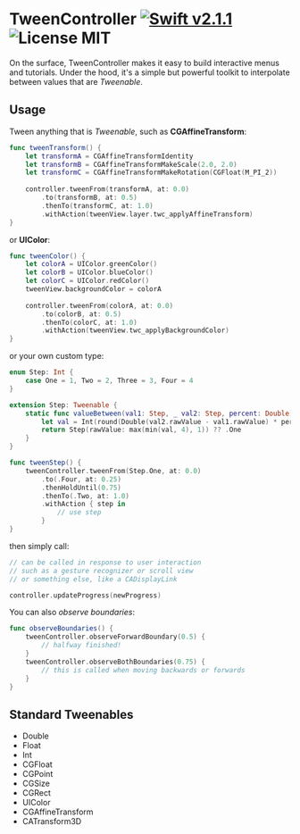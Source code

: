 # TweenController [![Swift v2.1.1](https://img.shields.io/badge/Swift-v2.2.1-orange.svg)](swift.org) ![License MIT](https://img.shields.io/badge/license-MIT-lightgrey.svg)

On the surface, TweenController makes it easy to build interactive menus and tutorials. Under the hood, it's a simple but powerful toolkit to interpolate between values that are *Tweenable*.

## Usage

Tween anything that is *Tweenable*, such as **CGAffineTransform**:

``` swift
func tweenTransform() {
    let transformA = CGAffineTransformIdentity
    let transformB = CGAffineTransformMakeScale(2.0, 2.0)
    let transformC = CGAffineTransformMakeRotation(CGFloat(M_PI_2))
    
    controller.tweenFrom(transformA, at: 0.0)
        .to(transformB, at: 0.5)
        .thenTo(transformC, at: 1.0)
        .withAction(tweenView.layer.twc_applyAffineTransform)
}
```
or **UIColor**:

``` swift
func tweenColor() {
    let colorA = UIColor.greenColor()
    let colorB = UIColor.blueColor()
    let colorC = UIColor.redColor()
    tweenView.backgroundColor = colorA
    
    controller.tweenFrom(colorA, at: 0.0)
        .to(colorB, at: 0.5)
        .thenTo(colorC, at: 1.0)
        .withAction(tweenView.twc_applyBackgroundColor)
}
```
or your own custom type:

``` swift
enum Step: Int {
    case One = 1, Two = 2, Three = 3, Four = 4
}

extension Step: Tweenable {
	static func valueBetween(val1: Step, _ val2: Step, percent: Double) -> Step {
        let val = Int(round(Double(val2.rawValue - val1.rawValue) * percent + Double(val1.rawValue)))
        return Step(rawValue: max(min(val, 4), 1)) ?? .One
    }
}

func tweenStep() {
    tweenController.tweenFrom(Step.One, at: 0.0)
        .to(.Four, at: 0.25)
        .thenHoldUntil(0.75)
        .thenTo(.Two, at: 1.0)
        .withAction { step in
            // use step
        }
}
```

then simply call:

``` swift
// can be called in response to user interaction
// such as a gesture recognizer or scroll view
// or something else, like a CADisplayLink

controller.updateProgress(newProgress)
```

You can also *observe boundaries*:

``` swift
func observeBoundaries() {
    tweenController.observeForwardBoundary(0.5) { 
        // halfway finished!
    }
    tweenController.observeBothBoundaries(0.75) { 
        // this is called when moving backwards or forwards
    }
}
```

## Standard Tweenables


* Double
* Float
* Int
* CGFloat
* CGPoint
* CGSize
* CGRect
* UIColor
* CGAffineTransform
* CATransform3D